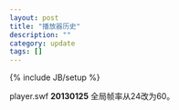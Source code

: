 ```yaml
---
layout: post
title: "播放器历史"
description: ""
category: update
tags: []
---
```

{% include JB/setup %}

player.swf **20130125** 全局帧率从24改为60。

